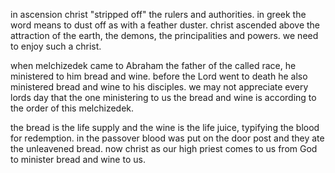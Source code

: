 in ascension christ "stripped off" the rulers and authorities. in greek the word means to
dust off as with a feather duster. christ ascended above the attraction of the earth,
the demons, the principalities and powers. we need to enjoy such a christ.

when melchizedek came to Abraham the father of the called race, he ministered to him bread and wine. before the Lord went to death he also ministered bread and wine to his disciples. we may not appreciate every lords day that the one ministering to us the bread and wine is according to the order of this melchizedek.

the bread is the life supply and the wine is the life juice, typifying the blood for redemption. in the passover blood was put on the door post and they ate the unleavened bread. now christ as our high priest comes to us from God to minister bread and wine to us.
